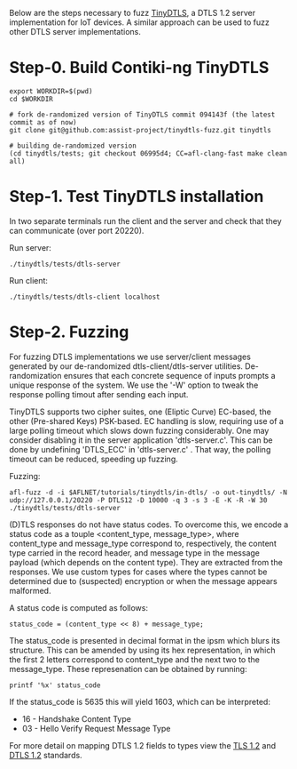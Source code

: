 Below are the steps necessary to fuzz [TinyDTLS], a DTLS 1.2 server implementation for IoT devices.
A similar approach can be used to fuzz other DTLS server implementations.

# Step-0. Build Contiki-ng TinyDTLS
  
    export WORKDIR=$(pwd)
    cd $WORKDIR
    
    # fork de-randomized version of TinyDTLS commit 094143f (the latest commit as of now)
    git clone git@github.com:assist-project/tinydtls-fuzz.git tinydtls
    
    # building de-randomized version 
    (cd tinydtls/tests; git checkout 06995d4; CC=afl-clang-fast make clean all)
    
# Step-1. Test TinyDTLS installation
In two separate terminals run the client and the server and check that they can communicate (over port 20220).

Run server:

    ./tinydtls/tests/dtls-server
    
Run client:
    
    ./tinydtls/tests/dtls-client localhost

# Step-2. Fuzzing
For fuzzing DTLS implementations we use server/client messages generated by our de-randomized dtls-client/dtls-server utilities. 
De-randomization ensures that each concrete sequence of inputs prompts a unique response of the system.
We use the '-W' option to tweak the response polling timout after sending each input. 

TinyDTLS supports two cipher suites, one (Eliptic Curve) EC-based, the other (Pre-shared Keys) PSK-based. 
EC handling is slow, requiring use of a large polling timeout which slows down fuzzing considerably.
One may consider disabling it in the server application 'dtls-server.c'.
This can be done by undefining 'DTLS_ECC' in 'dtls-server.c' .
That way, the polling timeout can be reduced, speeding up fuzzing.

Fuzzing:

    afl-fuzz -d -i $AFLNET/tutorials/tinydtls/in-dtls/ -o out-tinydtls/ -N udp://127.0.0.1/20220 -P DTLS12 -D 10000 -q 3 -s 3 -E -K -R -W 30 ./tinydtls/tests/dtls-server

(D)TLS responses do not have status codes. 
To overcome this, we encode a status code as a touple <content_type, message_type>, where content_type and message_type correspond to, respectively, the content type carried in the record header, and message type in the message payload (which depends on the content type).
They are extracted from the responses.
We use custom types for cases where the types cannot be determined due to (suspected) encryption or when the message appears malformed.

A status code is computed as follows:

    status_code = (content_type << 8) + message_type;

The status_code is presented in decimal format in the ipsm which blurs its structure.
This can be amended by using its hex representation, in which the first 2 letters correspond to content_type and the next two to the message_type.
These represenation can be obtained by running:

    printf '%x' status_code

If the status_code is 5635 this will yield 1603, which can be interpreted:

  - 16 - Handshake Content Type
  - 03 - Hello Verify Request Message Type

For more detail on mapping DTLS 1.2 fields to types view the [TLS 1.2] and [DTLS 1.2] standards.


[TinyDTLS]:https://github.com/contiki-ng/tinydtls
[TLS 1.2]:https://tools.ietf.org/html/rfc5246
[DTLS 1.2]:https://tools.ietf.org/html/rfc6347
